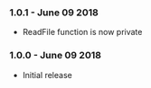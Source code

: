 ### 1.0.1 - June 09 2018
* ReadFile function is now private

### 1.0.0 - June 09 2018
* Initial release